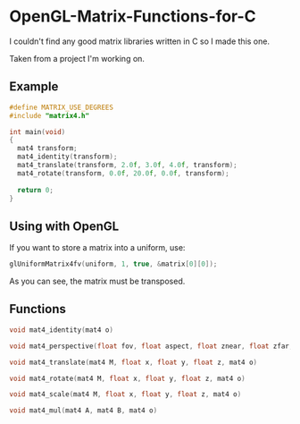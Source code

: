 # OpenGL-Matrix-Functions-for-C

I couldn't find any good matrix libraries written in C so I made this one.

Taken from a project I'm working on.

## Example

```C
#define MATRIX_USE_DEGREES
#include "matrix4.h"

int main(void)
{
  mat4 transform;
  mat4_identity(transform);
  mat4_translate(transform, 2.0f, 3.0f, 4.0f, transform);
  mat4_rotate(transform, 0.0f, 20.0f, 0.0f, transform);
  
  return 0;
}
```

## Using with OpenGL

If you want to store a matrix into a uniform, use:
```C
glUniformMatrix4fv(uniform, 1, true, &matrix[0][0]);
```
As you can see, the matrix must be transposed.

## Functions

```C
void mat4_identity(mat4 o)
```
```C
void mat4_perspective(float fov, float aspect, float znear, float zfar, mat4 o)
```
```C
void mat4_translate(mat4 M, float x, float y, float z, mat4 o)
```
```C
void mat4_rotate(mat4 M, float x, float y, float z, mat4 o)
```
```C
void mat4_scale(mat4 M, float x, float y, float z, mat4 o)
```
```C
void mat4_mul(mat4 A, mat4 B, mat4 o)
```

